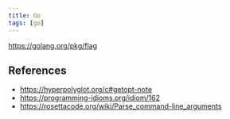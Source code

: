 ```yaml
---
title: Go
tags: [go]
---
```


<https://golang.org/pkg/flag>

## References

- <https://hyperpolyglot.org/c#getopt-note>
- <https://programming-idioms.org/idiom/162>
- <https://rosettacode.org/wiki/Parse_command-line_arguments>
